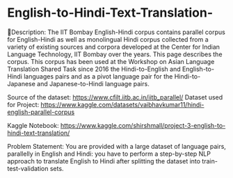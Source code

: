 # English-to-Hindi-Text-Translation-

🧾Description: The IIT Bombay English-Hindi corpus contains parallel corpus for English-Hindi as well as monolingual Hindi corpus collected from a variety of existing sources and corpora developed at the Center for Indian Language Technology, IIT Bombay over the years. This page describes the corpus. This corpus has been used at the Workshop on Asian Language Translation Shared Task since 2016 the Hindi-to-English and English-to-Hindi languages pairs and as a pivot language pair for the Hindi-to-Japanese and Japanese-to-Hindi language pairs.

Source of the dataset: https://www.cfilt.iitb.ac.in/iitb_parallel/
Dataset used for Project: https://www.kaggle.com/datasets/vaibhavkumar11/hindi-english-parallel-corpus

Kaggle Notebook: https://www.kaggle.com/shirshmall/project-3-english-to-hindi-text-translation/


 Problem Statement: You are provided with a large dataset of language pairs, parallelly in English and Hindi: you have to perform a step-by-step NLP approach to translate English to Hindi after splitting the dataset into train-test-validation sets.  
 
